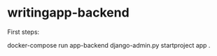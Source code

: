# writingapp-backend

First steps:

docker-compose run app-backend django-admin.py startproject app .
